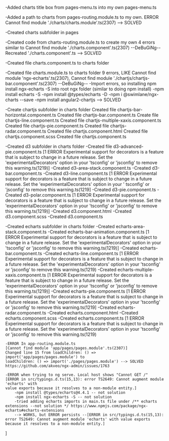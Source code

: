 -Added charts title box from pages-menu.ts into my own pages-menu.ts

-Added a path to charts from pages-routing.module.ts to my own. 
    ERROR Cannot find module './charts/charts.module'.ts(2307) --> SOLVED

-Created charts subfolder in pages

-Created code from charts-routing.module.ts to create my own
    4 errors similar to Cannot find module './charts.component'.ts(2307)
     --DeBuGiNg-- 
        Recreated './charts.component'.ts --> SOLVED

-Created file charts.component.ts to charts folder

-Created file charts.module.ts to charts folder 
    9 errors, LIKE Cannot find module 'ngx-echarts'.ts(2307),
    Cannot find module './chartjs/chartjs-bar.component'.ts(2307)
    --DeBuGiNg-- 
        -Import errors, so installing npm install ngx-echarts -S into root ngx folder 
        (similar to doing npm install)
        -npm install echarts -S
        -npm install @types/echarts -D
        -npm i @swimlane/ngx-charts --save
        -npm install angular2-chartjs --> SOLVED

-Create chartjs subfolder in charts folder
    Created file chartjs-bar-horizontal.component.ts
    Created file chartjs-bar.component.ts
    Create file chartjs-line.component.ts 
    Created file chartjs-multiple-xaxis.component.ts 
    Created file chartjs-pie.component.ts
    Created file chartjs-radar.component.ts
    Created file chartjs.component.html
    Created file chartjs.component.scss
    Created file chartjs.component.ts

-Created d3 subfolder in charts folder
    -Created file d3-advanced-pie.component.ts [1 ERROR Experimental support for decorators is a 
    feature that is subject to change in a future release. Set the 'experimentalDecorators' option 
    in your 'tsconfig' or 'jsconfig' to remove this warning.ts(1219)]
    -Created d3-area-stack.component.ts
    -Created d3-bar.component.ts
    -Created d3-line.component.ts [1 ERROR Experimental support for decorators is a feature that is 
    subject to change in a future release. Set the 'experimentalDecorators' option in your '
    tsconfig' or 'jsconfig' to remove this warning.ts(1219]
    -Created d3-pie.component.ts
    -Created d3-polar.component.ts [1 ERROR Experimental support for decorators is a feature that 
    is subject to change in a future release. Set the 'experimentalDecorators' option in your 
    'tsconfig' or 'jsconfig' to remove this warning.ts(1219)]
    -Created d3.component.html
    -Created d3.component.scss
    -Created d3.component.ts

-Created echarts subfolder in charts folder
    -Created echarts-area-stack.component.ts
    -Created echarts-bar-animation.component.ts [1 ERROR Experimental support for decorators is 
    a feature that is subject to change in a future release. Set the 'experimentalDecorators' 
    option in your 'tsconfig' or 'jsconfig' to remove this warning.ts(1219)]
    -Created echarts-bar.component.ts
    -Created echarts-line.component.ts [1 ERROR Experimental support for decorators is a 
    feature that is subject to change in a future release. Set the 'experimentalDecorators' 
    option in your 'tsconfig' or 'jsconfig' to remove this warning.ts(1219)
    -Created echarts-multiple-xaxis.component.ts [1 ERROR Experimental support for decorators 
    is a feature that is subject to change in a future release. Set the 
    'experimentalDecorators' option in your 'tsconfig' or 'jsconfig' to remove 
    this warning.ts(1219)]
    -Created echarts-pie.component.ts [1 ERROR Experimental support for decorators is a 
    feature that is subject to change in a future release. Set the 'experimentalDecorators' 
    option in your 'tsconfig' or 'jsconfig' to remove this warning.ts(1219]
    -Created echarts-radar.component.ts
    -Created echarts.component.html
    -Created echarts.component.scss
    -Created echarts.component.ts [1 ERROR Experimental support for decorators is a 
    feature that is subject to change in a future release. 
    Set the 'experimentalDecorators' option in your 'tsconfig' or 'jsconfig' to remove 
    this warning.ts(1219)

    -ERROR In app-routing.module.ts
    [Cannot find module 'app/pages/pages.module'.ts(2307)]
    Changed line 15 from loadChildren: () => import('app/pages/pages.module') to
    loadChildren: () => import('./pages/pages.module') --> SOLVED https://github.com/akveo/ngx-admin/issues/1763

    -ERROR when trying to ng serve. Local host shows "Cannot GET /"
    [ERROR in src/typings.d.ts(15,13): error TS2649: Cannot augment module 'echarts' with 
    value exports because it resolves to a non-module entity.]
        -npm install @types/echarts@4.4.1 -- not solution
        -npm install ngx-echarts -S -- not solution
        -tried adding echarts imports in main.ts file under /** echarts extensions --not solution */ https://www.npmjs.com/package/ngx-echarts#echarts-extensions
        --> WORKS, but ERROR persists --[ERROR in src/typings.d.ts(15,13): error TS2649: Cannot augment module 'echarts' with value exports because it resolves to a non-module entity.]

]






